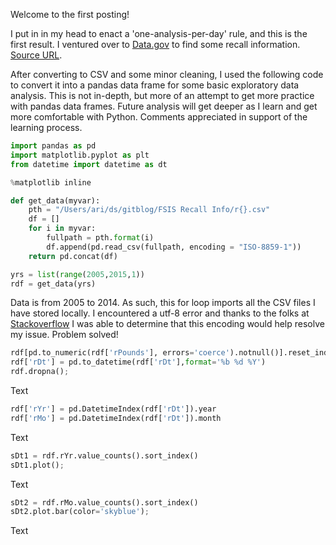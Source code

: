 Welcome to the first posting!

I put in in my head to enact a 'one-analysis-per-day' rule, and this is the first result. I ventured over to [Data.gov](data.gov) to find some recall information. [Source URL](https://catalog.data.gov/dataset?q=recall&groups=safety3175#topic=safety_navigation).

After converting to CSV and some minor cleaning, I used the following code to convert it into a pandas data frame for some basic exploratory data analysis. This is not in-depth, but more of an attempt to get more practice with pandas data frames. Future analysis will get deeper as I learn and get more comfortable with Python. Comments appreciated in support of the learning process. 

```python
import pandas as pd
import matplotlib.pyplot as plt
from datetime import datetime as dt

%matplotlib inline

def get_data(myvar):
    pth = "/Users/ari/ds/gitblog/FSIS Recall Info/r{}.csv"
    df = []
    for i in myvar:
        fullpath = pth.format(i)
        df.append(pd.read_csv(fullpath, encoding = "ISO-8859-1"))
    return pd.concat(df)

yrs = list(range(2005,2015,1))
rdf = get_data(yrs)
```

Data is from 2005 to 2014. As such, this for loop imports all the CSV files I have stored locally. I encountered a utf-8 error and thanks to the folks at [Stackoverflow](https://stackoverflow.com/questions/19699367/unicodedecodeerror-utf-8-codec-cant-decode-byte) I was able to determine that this encoding would help resolve my issue. Problem solved!

```python
rdf[pd.to_numeric(rdf['rPounds'], errors='coerce').notnull()].reset_index()
rdf['rDt'] = pd.to_datetime(rdf['rDt'],format='%b %d %Y')
rdf.dropna();
```

Text

```python
rdf['rYr'] = pd.DatetimeIndex(rdf['rDt']).year
rdf['rMo'] = pd.DatetimeIndex(rdf['rDt']).month
```

Text

```python
sDt1 = rdf.rYr.value_counts().sort_index()
sDt1.plot();
```

Text

```python
sDt2 = rdf.rMo.value_counts().sort_index()
sDt2.plot.bar(color='skyblue');
```

Text
